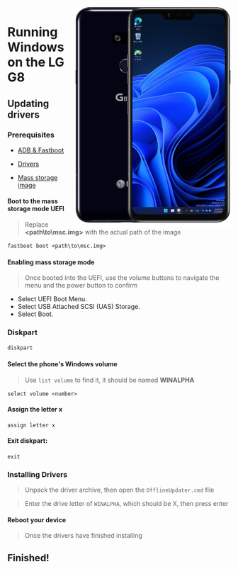 <img align="right" src="https://github.com/n00b69/woa-alphaplus/blob/main/alphaplus.png" width="350" alt="Windows 11 running on alphaplus">

# Running Windows on the LG G8

## Updating drivers

### Prerequisites
- [ADB & Fastboot](https://developer.android.com/studio/releases/platform-tools)
  
- [Drivers](https://github.com/n00b69/woa-alphaplus/releases/tag/Drivers)

- [Mass storage image](https://github.com/n00b69/woa-alphaplus/releases/download/Files/msc.img)

#### Boot to the mass storage mode UEFI
> Replace **<path\to\msc.img>** with the actual path of the image
```cmd
fastboot boot <path\to\msc.img>
```

#### Enabling mass storage mode
> Once booted into the UEFI, use the volume buttons to navigate the menu and the power button to confirm
- Select UEFI Boot Menu.
- Select USB Attached SCSI (UAS) Storage.
- Select Boot.

### Diskpart
```cmd
diskpart
```

#### Select the phone's Windows volume
> Use `list volume` to find it, it should be named **WINALPHA**
```diskpart
select volume <number>
```

#### Assign the letter x
```diskpart
assign letter x
```

#### Exit diskpart:
```diskpart
exit
```

### Installing Drivers
> Unpack the driver archive, then open the `OfflineUpdater.cmd` file

> Enter the drive letter of `WINALPHA`, which should be X, then press enter

#### Reboot your device
> Once the drivers have finished installing

## Finished!

















